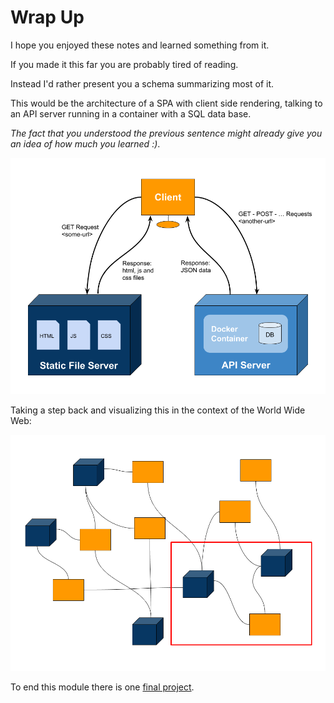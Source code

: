 # Wrap Up

I hope you enjoyed these notes and learned something from it.

If you made it this far you are probably tired of reading.

Instead I'd rather present you a schema summarizing most of it.

This would be the architecture of a SPA with client side rendering, talking to an API server running in a container with a SQL data base.

*The fact that you understood the previous sentence might already give you an idea of how much you learned :)*.

![SPA Client Server](./assets/client-server-spa.png)

Taking a step back and visualizing this in the context of the World Wide Web:

![Internet](./assets/internet.png)

To end this module there is one [final project](./project.md).
